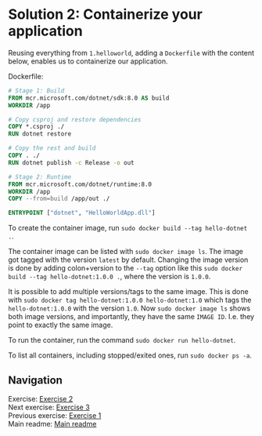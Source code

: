 # Solution 2: Containerize your application

Reusing everything from `1.helloworld`, adding a `Dockerfile` with the content below, enables us to containerize our application.

Dockerfile:

```Dockerfile
# Stage 1: Build
FROM mcr.microsoft.com/dotnet/sdk:8.0 AS build
WORKDIR /app

# Copy csproj and restore dependencies
COPY *.csproj ./
RUN dotnet restore

# Copy the rest and build
COPY . ./
RUN dotnet publish -c Release -o out

# Stage 2: Runtime
FROM mcr.microsoft.com/dotnet/runtime:8.0
WORKDIR /app
COPY --from=build /app/out ./

ENTRYPOINT ["dotnet", "HelloWorldApp.dll"]
```

To create the container image, run `sudo docker build --tag hello-dotnet .`.

The container image can be listed with `sudo docker image ls`. The image got tagged with the version `latest` by default. Changing the image version is done by adding colon+version to the `--tag` option like this `sudo docker build --tag hello-dotnet:1.0.0 .`, where the version is `1.0.0`.

It is possible to add multiple versions/tags to the same image. This is done with `sudo docker tag hello-dotnet:1.0.0 hello-dotnet:1.0` which tags the `hello-dotnet:1.0.0` with the version `1.0`. Now `sudo docker image ls` shows both image versions, and importantly, they have the same `IMAGE ID`. I.e. they point to exactly the same image.

To run the container, run the command `sudo docker run hello-dotnet`.

To list all containers, including stopped/exited ones, run `sudo docker ps -a`.

## Navigation

Exercise: [Exercise 2](../../exercise-2.md)  
Next exercise: [Exercise 3](../../exercise-3.md)  
Previous exercise: [Exercise 1](../../exercise-1.md)  
Main readme: [Main readme](../../README.md)
